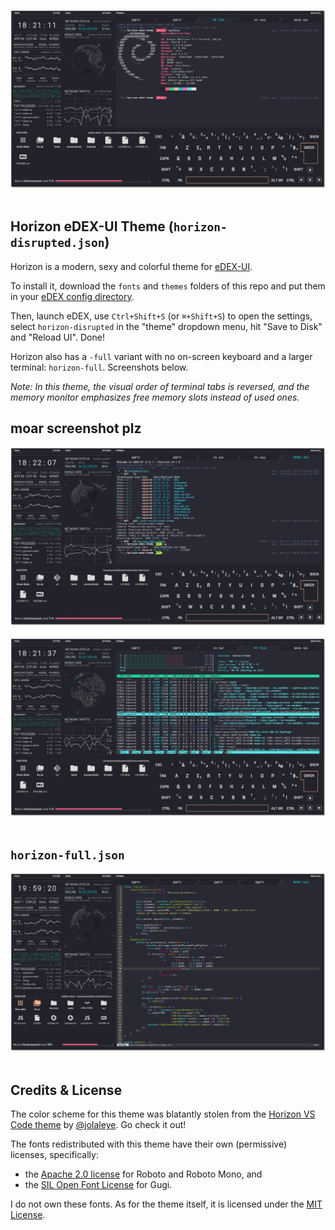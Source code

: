 <p align="center">
  <img alt="screenshot" src="https://github.com/GitSquared/horizon-edex-theme/raw/master/screenshots/main.png">
  <br><br>
</p>

## Horizon eDEX-UI Theme (`horizon-disrupted.json`)

Horizon is a modern, sexy and colorful theme for [eDEX-UI](https://github.com/GitSquared/edex-ui).

To install it, download the `fonts` and `themes` folders of this repo and put them in your [eDEX config directory](https://github.com/GitSquared/edex-ui/wiki/userData).

Then, launch eDEX, use `Ctrl+Shift+S` (or `⌘+Shift+S`) to open the settings, select `horizon-disrupted` in the "theme" dropdown menu, hit "Save to Disk" and "Reload UI". Done!

Horizon also has a `-full` variant with no on-screen keyboard and a larger terminal: `horizon-full`. Screenshots below.

*Note: In this theme, the visual order of terminal tabs is reversed, and the memory monitor emphasizes free memory slots instead of used ones.*



## moar screenshot plz

<p align="center">
  <img alt="screenshot" src="https://github.com/GitSquared/horizon-edex-theme/raw/master/screenshots/bobfish.png">
  <br><br>
  <img alt="screenshot" src="https://github.com/GitSquared/horizon-edex-theme/raw/master/screenshots/htop.png">
  <br><br>



## `horizon-full.json`

 <p align="center">
  <img alt="screenshot" src="https://github.com/GitSquared/horizon-edex-theme/raw/master/screenshots/full.png">
  <br><br>
</p>


## Credits & License

The color scheme for this theme was blatantly stolen from the [Horizon VS Code theme](https://github.com/jolaleye/horizon-theme-vscode) by [@jolaleye](https://github.com/jolaleye). Go check it out!

The fonts redistributed with this theme have their own (permissive) licenses, specifically:
- the [Apache 2.0 license](https://github.com/GitSquared/horizon-edex-theme/blob/master/LICENSE-Roboto) for Roboto and Roboto Mono, and
- the [SIL Open Font License](https://github.com/GitSquared/horizon-edex-theme/blob/master/LICENSE-Gugi) for Gugi.

I do not own these fonts.
As for the theme itself, it is licensed under the [MIT License](https://github.com/GitSquared/horizon-edex-theme/blob/master/LICENSE).
